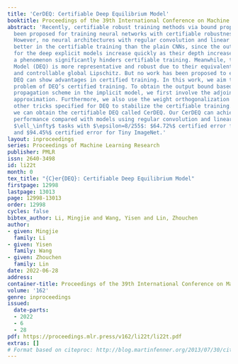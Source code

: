 ```yaml
---
title: 'CerDEQ: Certifiable Deep Equilibrium Model'
booktitle: Proceedings of the 39th International Conference on Machine Learning
abstract: 'Recently, certifiable robust training methods via bound propagation have
  been proposed for training neural networks with certifiable robustness guarantees.
  However, no neural architectures with regular convolution and linear layers perform
  better in the certifiable training than the plain CNNs, since the output bounds
  for the deep explicit models increase quickly as their depth increases. And such
  a phenomenon significantly hinders certifiable training. Meanwhile, the Deep Equilibrium
  Model (DEQ) is more representative and robust due to their equivalent infinite depth
  and controllable global Lipschitz. But no work has been proposed to explore whether
  DEQ can show advantages in certified training. In this work, we aim to tackle the
  problem of DEQ’s certified training. To obtain the output bound based on the bound
  propagation scheme in the implicit model, we first involve the adjoint DEQ for bound
  approximation. Furthermore, we also use the weight orthogonalization method and
  other tricks specified for DEQ to stabilize the certifiable training. With our approach,
  we can obtain the certifiable DEQ called CerDEQ. Our CerDEQ can achieve state-of-the-art
  performance compared with models using regular convolution and linear layers on
  $\ell_\infty$ tasks with $\epsilon=8/255$: $64.72%$ certified error for CIFAR-$10$
  and $94.45%$ certified error for Tiny ImageNet.'
layout: inproceedings
series: Proceedings of Machine Learning Research
publisher: PMLR
issn: 2640-3498
id: li22t
month: 0
tex_title: "{C}er{DEQ}: Certifiable Deep Equilibrium Model"
firstpage: 12998
lastpage: 13013
page: 12998-13013
order: 12998
cycles: false
bibtex_author: Li, Mingjie and Wang, Yisen and Lin, Zhouchen
author:
- given: Mingjie
  family: Li
- given: Yisen
  family: Wang
- given: Zhouchen
  family: Lin
date: 2022-06-28
address:
container-title: Proceedings of the 39th International Conference on Machine Learning
volume: '162'
genre: inproceedings
issued:
  date-parts:
  - 2022
  - 6
  - 28
pdf: https://proceedings.mlr.press/v162/li22t/li22t.pdf
extras: []
# Format based on citeproc: http://blog.martinfenner.org/2013/07/30/citeproc-yaml-for-bibliographies/
---
```

